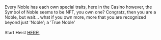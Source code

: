 Every Noble has each own special traits, here in the Casino however, the Symbol of Noble seems to be NFT, you own one? Congratz, then you are a Noble, but wait... what if you own more, more that you are recognized beyond just 'Noble'; a 'True Noble'  
&nbsp;  
Start Heist [HERE!](http://127.0.0.1:40012)